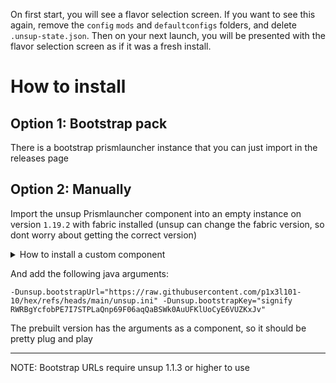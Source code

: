 On first start, you will see a flavor selection screen. If you want to see this again, remove the `config` `mods` and `defaultconfigs` folders, and delete `.unsup-state.json`. Then on your next launch, you will be presented with the flavor selection screen as if it was a fresh install.

# How to install

## Option 1: Bootstrap pack
There is a bootstrap prismlauncher instance that you can just import in the releases page

## Option 2: Manually

Import the unsup Prismlauncher component into an empty instance on version `1.19.2` with fabric installed (unsup can change the fabric version, so dont worry about getting the correct version)
<details>
<summary>How to install a custom component</summary>
<br>
Create an empty component with the UID of <code>com.unascribed.unsup</code> with the following contents:
<pre><code>
{
  "formatVersion": 1,
  "name": "unsup",
  "uid": "com.unascribed.unsup",
  "version": "1.1.3",
  "+agents": [
    {
      "name": "com.unascribed:unsup:1.1.3",
      "url": "https://repo.sleeping.town"
    }
  ]
}
</code></pre>
You can save this component file for later by copying it from <code>&lt;INST_DIR&gt;/patches</code> to the central mods folder, then you can just click import component and select the component json.
</details>

And add the following java arguments:

```
-Dunsup.bootstrapUrl="https://raw.githubusercontent.com/p1x3l101-10/hex/refs/heads/main/unsup.ini" -Dunsup.bootstrapKey="signify RWRBgYcfobPE7I7STPLaQnp69F06aqQaBSWk0AuUFKlUoCyE6VUZKxJv"
```

The prebuilt version has the arguments as a component, so it should be pretty plug and play

---

NOTE: Bootstrap URLs require unsup 1.1.3 or higher to use

